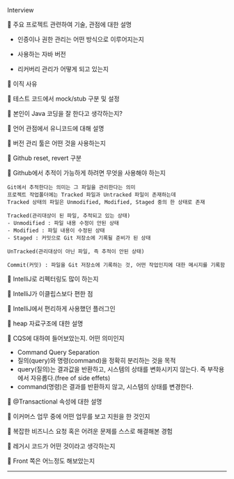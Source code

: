 Interview

🚩 주요 프로젝트 관련하여 기술, 관점에 대한 설명

- 인증이나 권한 관리는 어떤 방식으로 이루어지는지

- 사용하는 자바 버전

- 리커버리 관리가 어떻게 되고 있는지

🚩 이직 사유

🚩 테스트 코드에서 mock/stub 구분 및 설정

🚩 본인이 Java 코딩을 잘 한다고 생각하는지?

🚩 언어 관점에서 유니코드에 대해 설명

🚩 버전 관리 툴은 어떤 것을 사용하는지

🚩 Github reset, revert 구분

🚩 Github에서 추적이 가능하게 하려면 무엇을 사용해야 하는지

```text
Git에서 추적한다는 의미는 그 파일을 관리한다는 의미
프로젝트 작업폴더에는 Tracked 파일과 Untracked 파일이 존재하는데
Tracked 상태의 파일은 Unmodified, Modified, Staged 중의 한 상태로 존재

Tracked(관리대상이 된 파일, 추적되고 있는 상태)
- Unmodified : 파일 내용 수정이 안된 상태
- Modified : 파일 내용이 수정된 상태
- Staged : 커밋으로 Git 저장소에 기록될 준비가 된 상태

UnTracked(관리대상이 아닌 파일, 즉 추적이 안된 상태)

Commit(커밋) : 파일을 Git 저장소에 기록하는 것, 어떤 작업인지에 대한 메시지를 기록함
```

🚩 IntelliJ로 리펙터링도 많이 하는지

🚩 IntelliJ가 이클립스보다 편한 점

🚩 IntelliJ에서 편리하게 사용했던 플러그인

🚩 heap 자료구조에 대한 설명

🚩 CQS에 대하여 들어보았는지. 어떤 의미인지

- Command Query Separation
- 질의(query)와 명령(command)을 정확히 분리하는 것을 목적
- query(질의)는 결과값을 반환하고, 시스템의 상태를 변화시키지 않는다. 즉 부작용에서 자유롭다.(free of side effets)
- command(명령)은 결과를 반환하지 않고, 시스템의 상태를 변경한다.

🚩 @Transactional 속성에 대한 설명

🚩 이커머스 업무 중에 어떤 업무를 보고 지원을 한 것인지

🚩 복잡한 비즈니스 요청 혹은 어려운 문제를 스스로 해결해본 경험

🚩 레거시 코드가 어떤 것이라고 생각하는지

🚩 Front 쪽은 어느정도 해보았는지

---
